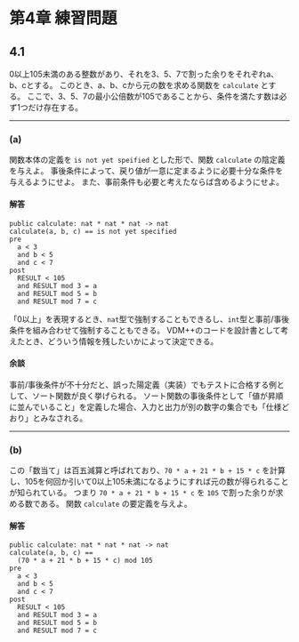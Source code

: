 # 第4章 練習問題

## 4.1

0以上105未満のある整数があり、それを3、5、7で割った余りをそれぞれa、b、cとする。
このとき、a、b、cから元の数を求める関数を `calculate` とする。
ここで、3、5、7の最小公倍数が105であることから、条件を満たす数は必ず1つだけ存在する。

---

### (a)

関数本体の定義を `is not yet speified` とした形で、関数 `calculate` の陰定義を与えよ。
事後条件によって、戻り値が一意に定まるように必要十分な条件を与えるようにせよ。
また、事前条件も必要と考えたならば含めるようにせよ。

#### 解答

```vdm
public calculate: nat * nat * nat -> nat
calculate(a, b, c) == is not yet specified
pre
  a < 3
  and b < 5
  and c < 7
post
  RESULT < 105
  and RESULT mod 3 = a
  and RESULT mod 5 = b
  and RESULT mod 7 = c
```

「0以上」を表現するとき、`nat`型で強制することもできるし、`int`型と事前/事後条件を組み合わせて強制することもできる。
VDM++のコードを設計書として考えたとき、どういう情報を残したいかによって決定できる。

#### 余談

事前/事後条件が不十分だと、誤った陽定義（実装）でもテストに合格する例として、ソート関数が良く挙げられる。
ソート関数の事後条件として「値が昇順に並んでいること」を定義した場合、入力と出力が別の数字の集合でも「仕様どおり」とみなされる。

---

### (b)

この「数当て」は百五減算と呼ばれており、`70 * a + 21 * b + 15 * c` を計算し、105を何回か引いて0以上105未満になるようにすれば元の数が得られることが知られている。
つまり `70 * a + 21 * b + 15 * c` を `105` で割った余りが求める数である。
関数 `calculate` の要定義を与えよ。

#### 解答

```vdm
public calculate: nat * nat * nat -> nat
calculate(a, b, c) ==
  (70 * a + 21 * b + 15 * c) mod 105
pre
  a < 3
  and b < 5
  and c < 7
post
  RESULT < 105
  and RESULT mod 3 = a
  and RESULT mod 5 = b
  and RESULT mod 7 = c
```
